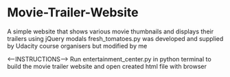 # Movie-Trailer-Website
A simple website that shows various movie thumbnails and displays their trailers using jQuery modals
fresh_tomatoes.py was developed and supplied by Udacity course organisers but modified by me

<--INSTRUCTIONS-->
Run entertainment_center.py in python terminal to build the movie trailer website and open created html file with browser
